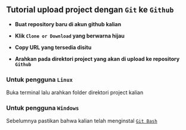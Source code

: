 ## Tutorial upload project dengan `Git` ke `Github`

* **Buat repository baru di akun github kalian**

* **Klik `Clone or Download` yang berwarna hijau**

* **Copy URL yang tersedia disitu**

* **Arahkan pada direktori project yang akan di upload ke repository `Github`**

### Untuk pengguna `Linux`
Buka terminal lalu arahkan folder direktori project kalian

### Untuk pengguna `Windows`
Sebelumnya pastikan bahwa kalian telah menginstal [`Git Bash`](https://git-scm.com/downloads)

